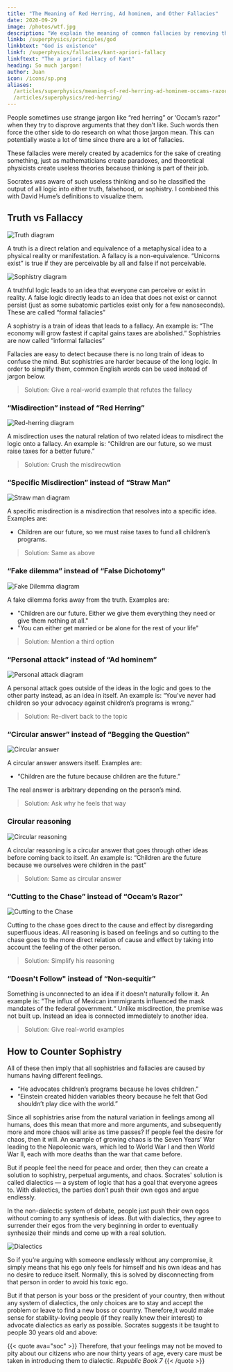 ```yaml
---
title: "The Meaning of Red Herring, Ad hominem, and Other Fallacies"
date: 2020-09-29
image: /photos/wtf.jpg
description: "We explain the meaning of common fallacies by removing the jargon"
linkb: /superphysics/principles/god
linkbtext: "God is existence"
linkf: /superphysics/fallacies/kant-apriori-fallacy
linkftext: "The a priori fallacy of Kant"
heading: So much jargon!
author: Juan
icon: /icons/sp.png
aliases:
  /articles/superphysics/meaning-of-red-herring-ad-hominem-occams-razor
  /articles/superphysics/red-herring/
---
```



People sometimes use strange jargon like “red herring” or ‘Occam’s razor” when they try to disprove arguments that they don’t like. Such words then force the other side to do research on what those jargon mean. This can potentially waste a lot of time since there are a lot of fallacies. 

These fallacies were merely created by academics for the sake of creating something, just as mathematicians create paradoxes, and theoretical physicists create useless theories because thinking is part of their job.

Socrates was aware of such useless thinking and so he classified the output of all logic into either truth, falsehood, or sophistry. I combined this with David Hume’s definitions to visualize them.


## Truth vs Fallaccy

![Truth diagram](/graphics/truth.jpg)
<!-- ![](https://sorasystem.sirv.com/graphics/f-truth.jpg) -->

<!-- https://sorasystem.sirv.com/graphics/f-actualmisdirection.jpg
https://sorasystem.sirv.com/graphics/f-attack.jpg
https://sorasystem.sirv.com/graphics/f-circ.jpg
https://sorasystem.sirv.com/graphics/f-circr.jpg
https://sorasystem.sirv.com/graphics/f-cut.jpg -->

A truth is a direct relation and equivalence of a metaphysical idea to a physical reality or manifestation. A fallacy is a non-equivalence. “Unicorns exist” is true if they are perceivable by all and false if not perceivable.

![Sophistry diagram](https://sorasystem.sirv.com/graphics/f-sophistry.jpg)

A truthful logic leads to an idea that everyone can perceive or exist in reality. A false logic directly leads to an idea that does not exist or cannot persist (just as some subatomic particles exist only for a few nanoseconds). These are called “formal fallacies”

A sophistry is a train of ideas that leads to a fallacy. An example is: “The economy will grow fastest if capital gains taxes are abolished.” Sophistries are now called “informal fallacies”

Fallacies are easy to detect because there is no long train of ideas to confuse the mind. But sophistries are harder because of the long logic. In order to simplify them, common English words can be used instead of jargon below.

> Solution: Give a real-world example that refutes the fallacy


### “Misdirection” instead of “Red Herring”

![Red-herring diagram](/graphics/misdirection.jpg)

A misdirection uses the natural relation of two related ideas to misdirect the logic onto a fallacy. An example is: “Children are our future, so we must raise taxes for a better future.”

> Solution: Crush the misdirecwtion


### “Specific Misdirection” instead of “Straw Man”

![Straw man diagram](https://sorasystem.sirv.com/graphics/f-actualmisdirection.jpg)

A specific misdirection is a misdirection that resolves into a specific idea. Examples are: 
- Children are our future, so we must raise taxes to fund all children’s programs.

> Solution: Same as above


### “Fake dilemma” instead of “False Dichotomy"

![Fake Dilemma diagram](/graphics/dilemma.jpg)

A fake dilemma forks away from the truth. Examples are: 
- "Children are our future. Either we give them everything they need or give them nothing at all." 
- "You can either get married or be alone for the rest of your life"

<!-- tu quoque --> 

> Solution: Mention a third option


### “Personal attack” instead of “Ad hominem”

![Personal attack diagram](https://sorasystem.sirv.com/graphics/f-attack.jpg)

A personal attack goes outside of the ideas in the logic and goes to the other party instead, as an idea in itself. An example is: “You’ve never had children so your advocacy against children’s programs is wrong.”

> Solution: Re-divert back to the topic


### “Circular answer” instead of “Begging the Question”

![Circular answer](https://sorasystem.sirv.com/graphics/f-circ.jpg)

A circular answer answers itself. Examples are: 
- “Children are the future because children are the future.” 

The real answer is arbitrary depending on the person’s mind.

> Solution: Ask why he feels that way


### Circular reasoning

![Circular reasoning](https://sorasystem.sirv.com/graphics/f-circr.jpg)

A circular reasoning is a circular answer that goes through other ideas before coming back to itself. An example is: “Children are the future because we ourselves were children in the past”

> Solution: Same as circular answer


### “Cutting to the Chase” instead of “Occam’s Razor”

![Cutting to the Chase](https://sorasystem.sirv.com/graphics/f-cut.jpg)

Cutting to the chase goes direct to the cause and effect by disregarding superfluous ideas. All reasoning is based on feelings and so cutting to the chase goes to the more direct relation of cause and effect by taking into account the feeling of the other person.

> Solution: Simplify his reasoning


### “Doesn't Follow" instead of “Non-sequitir”

Something is unconnected to an idea if it doesn't naturally follow it. An example is: "The influx of Mexican immmigrants influenced the mask mandates of the federal government.“ Unlike misdirection, the premise was not built up. Instead an idea is connected immediately to another idea.

> Solution: Give real-world examples


## How to Counter Sophistry

All of these then imply that all sophistries and fallacies are caused by humans having different feelings.
- “He advocates children’s programs because he loves children.”
- “Einstein created hidden variables theory because he felt that God shouldn’t play dice with the world.”

Since all sophistries arise from the natural variation in feelings among all humans, does this mean that more and more arguments, and subsequently more and more chaos will arise as time passes? If people feel the desire for chaos, then it will. An example of growing chaos is the Seven Years’ War leading to the Napoleonic wars, which led to World War I and then World War II, each with more deaths than the war that came before.

But if people feel the need for peace and order, then they can create a solution to sophistry, perpetual arguments, and chaos. Socrates' solution is called dialectics — a system of logic that has a goal that everyone agrees to. With dialectics, the parties don’t push their own egos and argue endlessly. 

In the non-dialectic system of debate, people just push their own egos without coming to any synthesis of ideas. But with dialectics, they agree to surrender their egos from the very beginning in order to eventually synhesize their minds and come up with a real solution.

![Dialectics](https://sorasystem.sirv.com/graphics/dia.jpg)


So if you’re arguing with someone endlessly without any compromise, it simply means that his ego only feels for himself and his own ideas and has no desire to reduce itself. Normally, this is solved by disconnecting from that person in order to avoid his toxic ego. 

But if that person is your boss or the president of your country, then without any system of dialectics, the only choices are to stay and accept the problem or leave to find a new boss or country. Therefore,it would make sense for stability-loving people (if they really knew their interest) to advocate dialectics as early as possible. Socrates suggests it be taught to people 30 years old and above:


{{< quote ava="soc" >}}
Therefore, that your feelings may not be moved to pity about our citizens who are now thirty years of age, every care must be taken in introducing them to dialectic. 
<cite>Republic Book 7</cite>
{{< /quote >}}
